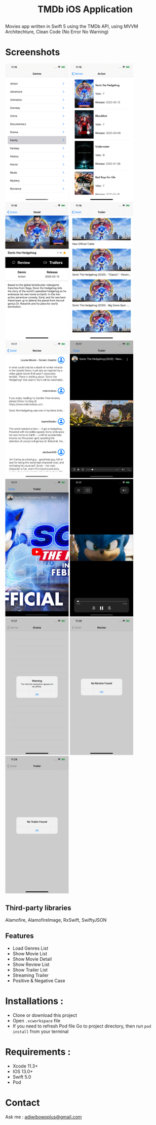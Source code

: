 # <p align="center">TMDb iOS Application</p>

Movies app written in Swift 5 using the TMDb API, using MVVM Architechture, Clean Code (No Error No Warning)

# Screenshots
<img src="Screenshots/Genres.png" width=200 height=433> <img src="Screenshots/Movies.png" width=200 height=433>
<img src="Screenshots/DetailMovie.png" width=200 height=433> <img src="Screenshots/ListTrailer.png" width=200 height=433>
<img src="Screenshots/Review.png" width=200 height=433> <img src="Screenshots/Streaming3.png" width=200 height=433>
<img src="Screenshots/Streaming.png" width=200 height=433> <img src="Screenshots/Streaming2.png" width=200 height=433> 
<img src="Screenshots/Negative1.png" width=200 height=433> <img src="Screenshots/Negative2.png" width=200 height=433> 
<img src="Screenshots/Negative3.png" width=200 height=433> 

## Third-party libraries
Alamofire, AlamofireImage, RxSwift, SwiftyJSON

## Features 
- Load Genres List
- Show Movie List
- Show Movie Detail
- Show Review List
- Show Trailer List 
- Streaming Trailer
- Positive & Negative Case

# Installations : 
  - Clone or download this project
  - Open ```.xcworkspace``` file
  - If you need to refresh Pod file Go to project directory, then run ```pod install``` from your terminal
  
# Requirements : 
  - Xcode 11.3+
  - IOS 13.0+
  - Swift 5.0
  - Pod

# Contact 
Ask me : adiwibowoplus@gmail.com
